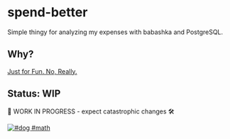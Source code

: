 # spend-better

Simple thingy for analyzing my expenses with babashka and PostgreSQL.

## Why?

[Just for Fun. No, Really.](https://justforfunnoreally.dev/)

## Status: WIP

:construction: WORK IN PROGRESS - expect catastrophic changes :hammer_and_wrench:

[![#dog #math](https://media.giphy.com/media/UKkes2qN2T70s/giphy.gif)](https://giphy.com/gifs/funny-dog-math-UKkes2qN2T70s)
